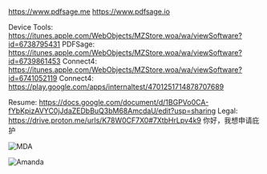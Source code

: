 https://www.pdfsage.me
https://www.pdfsage.io

Device Tools: https://itunes.apple.com/WebObjects/MZStore.woa/wa/viewSoftware?id=6738795431
PDFSage: https://itunes.apple.com/WebObjects/MZStore.woa/wa/viewSoftware?id=6739861453
Connect4: https://itunes.apple.com/WebObjects/MZStore.woa/wa/viewSoftware?id=6741052119
Connect4: https://play.google.com/apps/internaltest/4701251714878707689

Resume: https://docs.google.com/document/d/1BGPVo0CA-fYbKpizAVYC0jJdaZEDbBuQ3bM68AmcdaU/edit?usp=sharing
Legal: https://drive.proton.me/urls/K78W0CF7X0#7XtbHrLpv4k9
你好，我想申请庇护

![MDA](https://github.com/user-attachments/assets/211c83d3-6e45-40e9-ad0d-b685c00757da)

![Amanda](https://github.com/user-attachments/assets/f7db0821-4162-4a00-8e72-4a02dc8aa84f)
